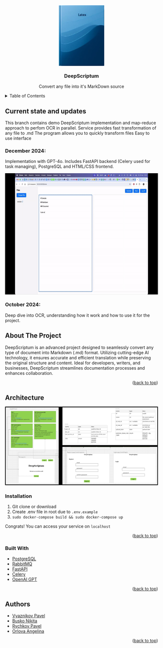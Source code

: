 <div id="top"></div>

<!-- PROJECT LOGO -->
<br />
<div align="center">

<img src="example_images/photo_2023-11-18_20-53-46-3.jpg" height=200 align = "center"/>

<h3 align="center">DeepScriptum</h3>

  <p align="center">
    Convert any file into it's MarkDown source
    <br />
  </p>
</div>

<!-- TABLE OF CONTENTS -->
<details>
  <summary>Table of Contents</summary>
  <ol>
    <li>
      <a href="#current-state-and-updates">Current state and updates</a>
    </li>
    <li>
      <a href="#about-the-project">About The Project</a>
      <ul>
        <li><a href="#built-with">Built With</a></li>
      </ul>
    </li>
    <li>
      <a href="#getting-started">Getting Started</a>
      <ul>
        <li><a href="#installation">Installation</a></li>
      </ul>
    </li>
    <li><a href="#acknowledgments">Acknowledgments</a></li>
  </ol>
</details>

<!-- UPDATES -->
## Current state and updates

This branch contains demo DeepScriptum implementation and map-reduce approach to perfom OCR in parallel. 
Service provides fast transformation of any file to .md
The program allows you to quickly transform files
Easy to use interface

### December 2024:
Implementation with GPT-4o. Includes FastAPI backend (Celery used for task managing), PostgreSQL and HTML/CSS frontend.

<img src="example_images/example_work.gif" height=400 align = "center"/>

### October 2024:
Deep dive into OCR, understanding how it work and how to use it for the project.


<!-- ABOUT THE PROJECT -->
## About The Project

DeepScriptum is an advanced project designed to seamlessly convert any type of document into Markdown (.md) format. Utilizing cutting-edge AI technology, it ensures accurate and efficient translation while preserving the original structure and content. Ideal for developers, writers, and businesses, DeepScriptum streamlines documentation processes and enhances collaboration.

<p align="right">(<a href="#top">back to top</a>)</p>

<!-- GETTING STARTED -->

## Architecture

![alt text](example_images/architecture.png)

### Installation

1) Git clone or download
2) Create .env file in root due to `.env.example`
3) `sudo docker-compose build && sudo docker-compose up`

Congrats! You can access your service on `localhost`

<p align="right">(<a href="#top">back to top</a>)</p>

### Built With

* [PostgreSQL](https://www.postgresql.org/)
* [RabbitMQ](https://www.rabbitmq.com/)
* [FastAPI](https://fastapi.tiangolo.com/)
* [Celery](https://github.com/celery/celery)
* [OpenAI GPT](https://openai.com/)

<p align="right">(<a href="#top">back to top</a>)</p>


<!-- CONTACT -->
## Authors

- <a href="https://www.linkedin.com/in/pavviaz/">Vyaznikov Pavel</a>
- <a href="https://t.me/nikuto11">Busko Nikita</a>
- <a href="https://t.me/helilozium">Rychkov Pavel</a>
- <a href="https://t.me/oran9e_lime">Orlova Angelina</a>

<p align="right">(<a href="#top">back to top</a>)</p>
